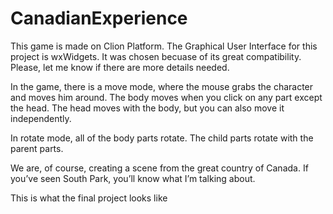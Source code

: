 # CanadianExperience
This game is made on Clion Platform. 
The Graphical User Interface for this project is wxWidgets. It was chosen becuase of its great compatibility. Please, let me know if there are more details needed.

In the game, there is a move mode, where the mouse grabs the character and moves him around. The body moves when you click on any part except the head. The head moves with the body, but you can also move it independently.

In rotate mode, all of the body parts rotate. The child parts rotate with the parent parts.

We are, of course, creating a scene from the great country of Canada. If you’ve seen South Park, you’ll know what I’m talking about.

This is what the final project looks like 
